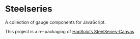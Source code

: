 
# Steelseries

A collection of gauge components for JavaScript.

This project is a re-packaging of [HanSolo's SteelSeries-Canvas](https://github.com/HanSolo/SteelSeries-Canvas).
